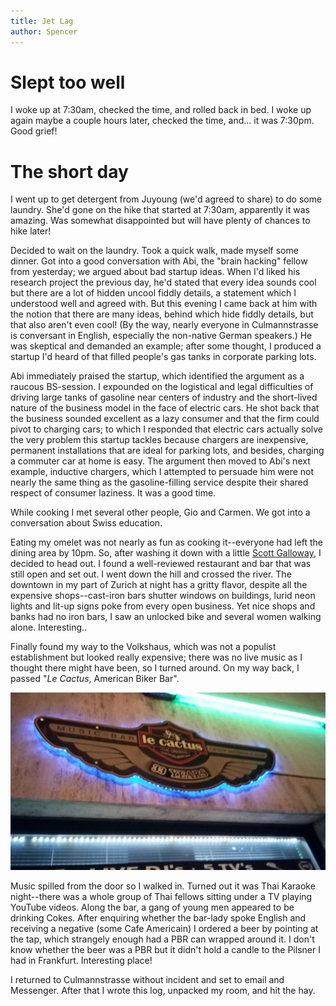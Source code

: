 ```yaml
---
title: Jet Lag
author: Spencer
---
```


# Slept too well

I woke up at 7:30am, checked the time, and rolled back in bed. I woke up again maybe a couple hours later, checked the time, and... it was 7:30pm. Good grief!

# The short day

I went up to get detergent from Juyoung (we'd agreed to share) to do some laundry. She'd gone on the hike that started at 7:30am, apparently it was amazing. Was somewhat disappointed but will have plenty of chances to hike later!

Decided to wait on the laundry. Took a quick walk, made myself some dinner. Got into a good conversation with Abi, the "brain hacking" fellow from yesterday; we argued about bad startup ideas. When I'd liked his research project the previous day, he'd stated that every idea sounds cool but there are a lot of hidden uncool fiddly details, a statement which I understood well and agreed with. But this evening I came back at him with the notion that there are many ideas, behind which hide fiddly details, but that also aren't even cool! (By the way, nearly everyone in Culmannstrasse is conversant in English, especially the non-native German speakers.) He was skeptical and demanded an example; after some thought, I produced a startup I'd heard of that filled people's gas tanks in corporate parking lots.

Abi immediately praised the startup, which identified the argument as a  raucous BS-session. I expounded on the logistical and legal difficulties of driving large tanks of gasoline near centers of industry and the short-lived nature of the business model in the face of electric cars. He shot back that the business sounded excellent as a lazy consumer and that the firm could pivot to charging cars; to which I responded that electric cars actually solve the very problem this startup tackles because chargers are inexpensive, permanent installations that are ideal for parking lots, and besides, charging a commuter car at home is easy. The argument then moved to Abi's next example, inductive chargers, which I attempted to persuade him were not nearly the same thing as the gasoline-filling service despite their shared respect of consumer laziness. It was a good time.

While cooking I met several other people, Gio and Carmen. We got into a conversation about Swiss education.

Eating my omelet was not nearly as fun as cooking it--everyone had left the dining area by 10pm. So, after washing it down with a little [Scott Galloway](https://www.l2inc.com/archive?blog-types=nmnm), I decided to head out. I found a well-reviewed restaurant and bar that was still open and set out. I went down the hill and crossed the river. The downtown in my part of Zurich at night has a gritty flavor, despite all the expensive shops--cast-iron bars shutter windows on buildings, lurid neon lights and lit-up signs poke from every open business. Yet nice shops and banks had no iron bars, I saw an unlocked bike and several women walking alone. Interesting..

Finally found my way to the Volkshaus, which was not a populist establishment but looked really expensive; there was no live music as I thought there might have been, so I turned around. On my way back, I passed "*Le Cactus*, American Biker Bar".

![le_cactus](../images/le_cactus.jpg)

 Music spilled from the door so I walked in. Turned out it was Thai Karaoke night--there was a whole group of Thai fellows sitting under a TV playing YouTube videos. Along the bar, a gang of young men appeared to be drinking Cokes. After enquiring whether the bar-lady spoke English and receiving a negative (some Cafe Americain) I ordered a beer by pointing at the tap, which strangely enough had a PBR can wrapped around it. I don't know whether the beer was a PBR but it didn't hold a candle to the Pilsner I had in Frankfurt. Interesting place!

I returned to Culmannstrasse without incident and set to email and Messenger. After that I wrote this log, unpacked my room, and hit the hay.

